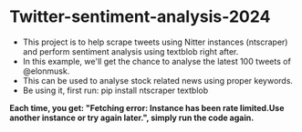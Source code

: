 # Twitter-sentiment-analysis-2024

- This project is to help scrape tweets using Nitter instances (ntscraper) and perform sentiment analysis using textblob right after.
- In this example, we'll get the chance to analyse the latest 100 tweets of @elonmusk.
- This can be used to analyse stock related news using proper keywords.
- Be using it, first run: pip install ntscraper textblob


**Each time, you get: "Fetching error: Instance has been rate limited.Use another instance or try again later.", simply run the code again.**
